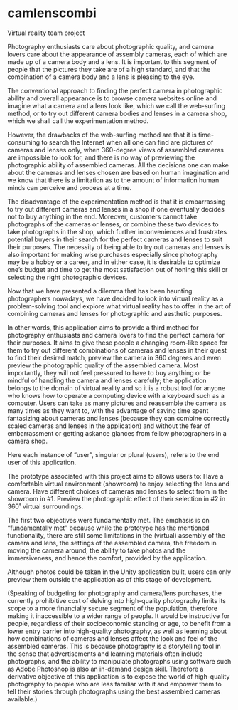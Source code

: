 # camlenscombi
Virtual reality team project

Photography enthusiasts care about photographic quality, and camera lovers care about the appearance of assembly cameras, each of which are made up of a camera body and a lens. It is important to this segment of people that the pictures they take are of a high standard, and that the combination of a camera body and a lens is pleasing to the eye.

The conventional approach to finding the perfect camera in photographic ability and overall appearance is to browse camera websites online and imagine what a camera and a lens look like, which we call the web-surfing method, or to try out different camera bodies and lenses in a camera shop, which we shall call the experimentation method.

However, the drawbacks of the web-surfing method are that it is time-consuming to search the Internet when all one can find are pictures of cameras and lenses only, when 360-degree views of assembled cameras are impossible to look for, and there is no way of previewing the photographic ability of assembled cameras. All the decisions one can make about the cameras and lenses chosen are based on human imagination and we know that there is a limitation as to the amount of information human minds can perceive and process at a time.

The disadvantage of the experimentation method is that it is embarrassing to try out different cameras and lenses in a shop if one eventually decides not to buy anything in the end. Moreover, customers cannot take photographs of the cameras or lenses, or combine these two devices to take photographs in the shop, which further inconveniences and frustrates potential buyers in their search for the perfect cameras and lenses to suit their purposes. The necessity of being able to try out cameras and lenses is also important for making wise purchases especially since photography may be a hobby or a career, and in either case, it is desirable to optimize one’s budget and time to get the most satisfaction out of honing this skill or selecting the right photographic devices.

Now that we have presented a dilemma that has been haunting photographers nowadays, we have decided to look into virtual reality as a problem-solving tool and explore what virtual reality has to offer in the art of combining cameras and lenses for photographic and aesthetic purposes.

In other words, this application aims to provide a third method for photography enthusiasts and camera lovers to find the perfect camera for their purposes. It aims to give these people a changing room-like space for them to try out different combinations of cameras and lenses in their quest to find their desired match, preview the camera in 360 degrees and even preview the photographic quality of the assembled camera. Most importantly, they will not feel pressured to have to buy anything or be mindful of handling the camera and lenses carefully; the application belongs to the domain of virtual reality and so it is a robust tool for anyone who knows how to operate a computing device with a keyboard such as a computer. Users can take as many pictures and reassemble the camera as many times as they want to, with the advantage of saving time spent fantasizing about cameras and lenses (because they can combine correctly scaled cameras and lenses in the application) and without the fear of embarrassment or getting askance glances from fellow photographers in a camera shop.

Here each instance of “user”, singular or plural (users), refers to the end user of this application.

The prototype associated with this project aims to allows users to:
Have a comfortable virtual environment (showroom) to enjoy selecting the lens and camera.
Have different choices of cameras and lenses to select from in the showroom in #1.
Preview the photographic effect of their selection in #2 in 360˚ virtual surroundings.

The first two objectives were fundamentally met. The emphasis is on “fundamentally met” because while the prototype has the mentioned functionality, there are still some limitations in the (virtual) assembly of the camera and lens, the settings of the assembled camera, the freedom in moving the camera around, the ability to take photos and the immersiveness, and hence the comfort, provided by the application.

Although photos could be taken in the Unity application built, users can only preview them outside the application as of this stage of development.

(Speaking of budgeting for photography and camera/lens purchases, the currently prohibitive cost of delving into high-quality photography limits its scope to a more financially secure segment of the population, therefore making it inaccessible to a wider range of people. It would be instructive for people, regardless of their socioeconomic standing or age, to benefit from a lower entry barrier into high-quality photography, as well as learning about how combinations of cameras and lenses affect the look and feel of the assembled cameras. This is because photography is a storytelling tool in the sense that advertisements and learning materials often include photographs, and the ability to manipulate photographs using software such as Adobe Photoshop is also an in-demand design skill. Therefore a derivative objective of this application is to expose the world of high-quality photography to people who are less familiar with it and empower them to tell their stories through photographs using the best assembled cameras available.)
